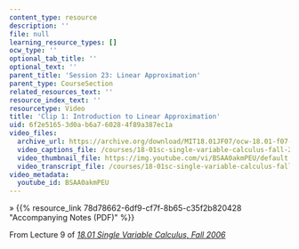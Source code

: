 ```yaml
---
content_type: resource
description: ''
file: null
learning_resource_types: []
ocw_type: ''
optional_tab_title: ''
optional_text: ''
parent_title: 'Session 23: Linear Approximation'
parent_type: CourseSection
related_resources_text: ''
resource_index_text: ''
resourcetype: Video
title: 'Clip 1: Introduction to Linear Approximation'
uid: 6f2e5165-3d0a-b6a7-6028-4f89a387ec1a
video_files:
  archive_url: https://archive.org/download/MIT18.01JF07/ocw-18.01-f07-lec09_300k.mp4
  video_captions_file: /courses/18-01sc-single-variable-calculus-fall-2010/337744518db856c08f248e5a826f467e_BSAA0akmPEU.vtt
  video_thumbnail_file: https://img.youtube.com/vi/BSAA0akmPEU/default.jpg
  video_transcript_file: /courses/18-01sc-single-variable-calculus-fall-2010/307bdb599cbf1a8a3395c0d2a02ef337_BSAA0akmPEU.pdf
video_metadata:
  youtube_id: BSAA0akmPEU
---
```


» {{% resource_link 78d78662-6df9-cf7f-8b65-c35f2b820428 "Accompanying Notes (PDF)" %}}

From Lecture 9 of [_18.01 Single Variable Calculus, Fall 2006_](/courses/18-01-single-variable-calculus-fall-2006/pages/video-lectures)